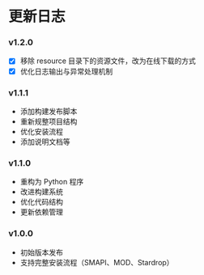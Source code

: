 # 更新日志

### v1.2.0

- [x] 移除 resource 目录下的资源文件，改为在线下载的方式
- [x] 优化日志输出与异常处理机制

### v1.1.1

- 添加构建发布脚本
- 重新规整项目结构
- 优化安装流程
- 添加说明文档等

### v1.1.0

- 重构为 Python 程序
- 改进构建系统
- 优化代码结构
- 更新依赖管理

### v1.0.0

- 初始版本发布
- 支持完整安装流程（SMAPI、MOD、Stardrop）
